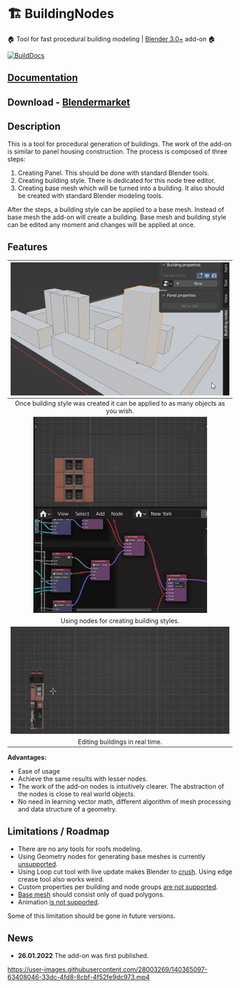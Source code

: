 # 🏗️ BuildingNodes

🏠 Tool for fast procedural building modeling | [Blender 3.0+](https://www.blender.org/) add-on 🏠

[![BuildDocs](https://github.com/Durman/BuildingNodesDocs/actions/workflows/build_docs.yml/badge.svg)](https://github.com/Durman/BuildingNodesDocs/actions/workflows/build_docs.yml)

## [Documentation](https://durman.github.io/BuildingNodesDocs/)

## Download - [Blendermarket](https://blendermarket.com/products/building-nodes)

## Description

This is a tool for procedural generation of buildings. The work of the add-on
is similar to panel housing construction. The process is composed of three
steps:

1. Creating Panel. This should be done with standard Blender tools.
2. Creating building style. There is dedicated for this node tree editor.
3. Creating base mesh which will be turned into a building. It also should be 
   created with standard Blender modeling tools.

After the steps, a building style can be applied to a base mesh. Instead of
base mesh the add-on will create a building. Base mesh and building style can
be edited any moment and changes will be applied at once.

## Features
| ![figure](docs/images/Apply_style.gif) |
|:---:|
| Once building style was created it can be applied to as many objects as you wish. |
| ![figure](docs/images/Using_nodes.gif)|
| Using nodes for creating building styles. |
| ![figure](docs/images/Edit_facade.gif)|
| Editing buildings in real time. |

**Advantages:**
- Ease of usage
- Achieve the same results with lesser nodes.
- The work of the add-on nodes is intuitively clearer. The abstraction of the
  nodes is close to real world objects.
- No need in learning vector math, different algorithm of mesh processing and
  data structure of a geometry.

## Limitations / Roadmap

- There are no any tools for roofs modeling. 
- Using Geometry nodes for generating base meshes is currently [unsupported][1].
- Using Loop cut tool with live update makes Blender to [crush][2]. Using edge
  crease tool also works weird.
- Custom properties per building and node groups [are not supported][3].
- [Base mesh][4] should consist only of quad polygons.
- Animation [is not supported][1].

[1]: https://durman.github.io/BuildingNodesDocs/execution_system.html
[2]: https://developer.blender.org/T67093
[3]: https://durman.github.io/BuildingNodesDocs/execution_system.html#tree-editor
[4]: https://durman.github.io/BuildingNodesDocs/data_structure.html#base-geometry

Some of this limitation should be gone in future versions.

## News

- **26.01.2022** The add-on was first published.

https://user-images.githubusercontent.com/28003269/140365097-63408046-33dc-4fd8-8cbf-4f52fe9dc973.mp4

